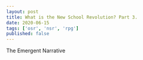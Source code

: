 ```yaml
---
layout: post
title: What is the New School Revolution? Part 3.
date: 2020-06-15
tags: ['osr', 'nsr', 'rpg']
published: false
---
```


The Emergent Narrative
